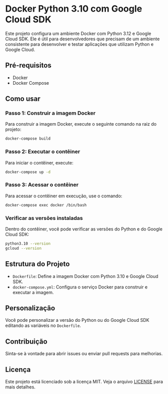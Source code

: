 # Docker Python 3.10 com Google Cloud SDK

Este projeto configura um ambiente Docker com Python 3.12 e Google Cloud SDK. Ele é útil para desenvolvedores que precisam de um ambiente consistente para desenvolver e testar aplicações que utilizam Python e Google Cloud.

## Pré-requisitos

- Docker
- Docker Compose

## Como usar

### Passo 1: Construir a imagem Docker

Para construir a imagem Docker, execute o seguinte comando na raiz do projeto:

```bash
docker-compose build
```

### Passo 2: Executar o contêiner

Para iniciar o contêiner, execute:

```bash
docker-compose up -d
```

### Passo 3: Acessar o contêiner

Para acessar o contêiner em execução, use o comando:

```bash
docker-compose exec docker /bin/bash
```

### Verificar as versões instaladas

Dentro do contêiner, você pode verificar as versões do Python e do Google Cloud SDK:

```bash
python3.10 --version
gcloud --version
```

## Estrutura do Projeto

- `Dockerfile`: Define a imagem Docker com Python 3.10 e Google Cloud SDK.
- `docker-compose.yml`: Configura o serviço Docker para construir e executar a imagem.

## Personalização

Você pode personalizar a versão do Python ou do Google Cloud SDK editando as variáveis no `Dockerfile`.

## Contribuição

Sinta-se à vontade para abrir issues ou enviar pull requests para melhorias.

## Licença

Este projeto está licenciado sob a licença MIT. Veja o arquivo [LICENSE](LICENSE) para mais detalhes.
